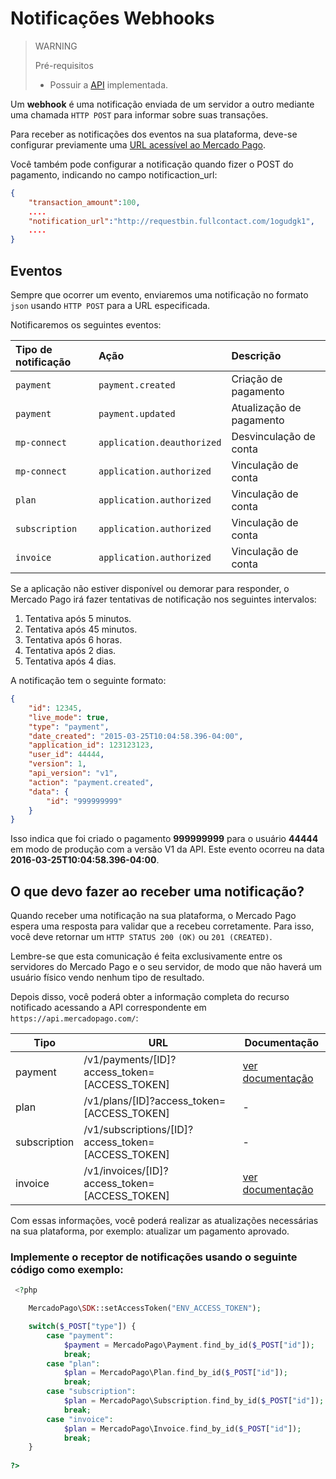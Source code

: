 # Notificações Webhooks

> WARNING
>
> Pré-requisitos
>
> * Possuir a [API](/guides/payments/api/introduction.pt.md) implementada.

Um **webhook** é uma notificação enviada de um servidor a outro mediante uma chamada `HTTP POST` para informar sobre suas transações.

Para receber as notificações dos eventos na sua plataforma, deve-se configurar previamente uma [URL acessível ao Mercado Pago](https://www.mercadopago.com/mla/account/webhooks).

Você também pode configurar a notificação quando fizer o POST do pagamento, indicando no campo notificaction_url:

```json
{
    "transaction_amount":100,
    ....
    "notification_url":"http://requestbin.fullcontact.com/1ogudgk1",
    ....
}
```

## Eventos

Sempre que ocorrer um evento, enviaremos uma notificação no formato `json` usando `HTTP POST` para a URL especificada.

Notificaremos os seguintes eventos:


| Tipo de notificação  |           Ação             |         Descrição            |
| :------------------- | :------------------------- | :--------------------------- |
| `payment`            | `payment.created`          | Criação de pagamento         |
| `payment`            | `payment.updated`          | Atualização de pagamento     |
| `mp-connect`         | `application.deauthorized` | Desvinculação de conta       |
| `mp-connect`         | `application.authorized`   | Vinculação de conta          |
| `plan`               | `application.authorized`   | Vinculação de conta          |
| `subscription`       | `application.authorized`   | Vinculação de conta          |
| `invoice`            | `application.authorized`   | Vinculação de conta          |

Se a aplicação não estiver disponível ou demorar para responder, o Mercado Pago irá fazer tentativas de notificação nos seguintes intervalos:

1. Tentativa após 5 minutos.
2. Tentativa após 45 minutos.
3. Tentativa após 6 horas.
4. Tentativa após 2 dias.
5. Tentativa após 4 dias.

A notificação tem o seguinte formato:

```json
{
    "id": 12345,
    "live_mode": true,
    "type": "payment",
    "date_created": "2015-03-25T10:04:58.396-04:00",
    "application_id": 123123123,
    "user_id": 44444,
    "version": 1,
    "api_version": "v1",
    "action": "payment.created",
    "data": {
        "id": "999999999"
    }
}
```

Isso indica que foi criado o pagamento **999999999** para o usuário **44444** em modo de produção com a versão V1 da API. Este evento ocorreu na data **2016-03-25T10:04:58.396-04:00**.


## O que devo fazer ao receber uma notificação?

Quando receber uma notificação na sua plataforma, o Mercado Pago espera uma resposta para validar que a recebeu corretamente. Para isso, você deve retornar um `HTTP STATUS 200 (OK)` ou `201 (CREATED)`.

Lembre-se que esta comunicação é feita exclusivamente entre os servidores do Mercado Pago e o seu servidor, de modo que não haverá um usuário físico vendo nenhum tipo de resultado.

Depois disso, você poderá obter a informação completa do recurso notificado acessando a API correspondente em `https://api.mercadopago.com/`:

Tipo         | URL                                                  | Documentação
------------ | -----------------------------------------------------| --------------------
payment      | /v1/payments/[ID]?access\_token=[ACCESS\_TOKEN]      | [ver documentação](https://www.mercadopago.com.ar/developers/pt/reference/payments/_payments_id/get/)
plan         | /v1/plans/[ID]?access\_token=[ACCESS\_TOKEN]         | -
subscription | /v1/subscriptions/[ID]?access\_token=[ACCESS\_TOKEN] | -
invoice      | /v1/invoices/[ID]?access\_token=[ACCESS\_TOKEN]      | [ver documentação](https://www.mercadopago.com.ar/developers/es/reference/invoices/_invoices_id/get/)


Com essas informações, você poderá realizar as atualizações necessárias na sua plataforma, por exemplo: atualizar um pagamento aprovado.


### Implemente o receptor de notificações usando o seguinte código como exemplo:

```php
 <?php

    MercadoPago\SDK::setAccessToken("ENV_ACCESS_TOKEN");

    switch($_POST["type"]) {
        case "payment":
            $payment = MercadoPago\Payment.find_by_id($_POST["id"]);
            break;
        case "plan":
            $plan = MercadoPago\Plan.find_by_id($_POST["id"]);
            break;
        case "subscription":
            $plan = MercadoPago\Subscription.find_by_id($_POST["id"]);
            break;
        case "invoice":
            $plan = MercadoPago\Invoice.find_by_id($_POST["id"]);
            break;
    }
    
?>
```
